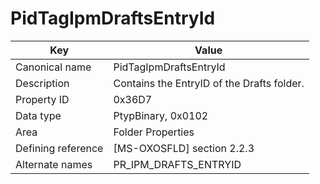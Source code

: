 # PidTagIpmDraftsEntryId

| Key | Value |
|---|---|
| Canonical name | PidTagIpmDraftsEntryId |
| Description | Contains the EntryID of the Drafts folder. |
| Property ID | 0x36D7 |
| Data type | PtypBinary, 0x0102 |
| Area | Folder Properties |
| Defining reference | [MS-OXOSFLD] section 2.2.3 |
| Alternate names | PR_IPM_DRAFTS_ENTRYID |
